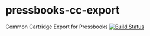 # pressbooks-cc-export
Common Cartridge Export for Pressbooks
[![Build Status](https://travis-ci.com/BCcampus/pressbooks-cc-export.svg?branch=dev)](https://travis-ci.com/BCcampus/pressbooks-cc-export)
